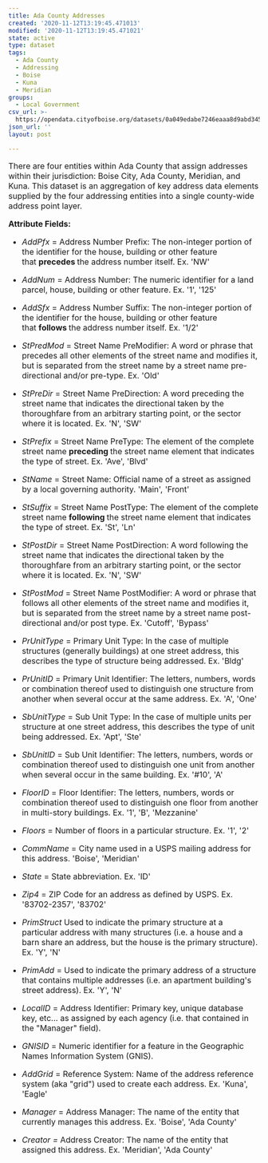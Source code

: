 ```yaml
---
title: Ada County Addresses
created: '2020-11-12T13:19:45.471013'
modified: '2020-11-12T13:19:45.471021'
state: active
type: dataset
tags:
  - Ada County
  - Addressing
  - Boise
  - Kuna
  - Meridian
groups:
  - Local Government
csv_url: >-
  https://opendata.cityofboise.org/datasets/0a049edabe7246eaaa8d9abd3455f670_0.csv?outSR=%7B%22latestWkid%22%3A102459%2C%22wkid%22%3A102459%7D
json_url: ''
layout: post

---
```

<div style='text-align:Left;font-size:12pt'><div><div><p><span>There are four entities within Ada County that assign addresses within their jurisdiction: Boise City, Ada County, Meridian, and Kuna.  This dataset is an aggregation of key address data elements supplied by the four addressing entities into a single county-wide address point layer.</span></p><p><span /></p><p style='font-size:16ptmargin:0 0 7 0;'><span style='font-weight:bold;'><span>Attribute Fields:</span></span></p><ul><li><p style='font-size:16ptmargin:4 0 7 0;'><span style='font-style:italic;'><span>AddPfx</span></span><span><span> = Address Number Prefix: The non-integer portion of the identifier for the house, building or other feature that </span></span><span style='font-weight:bold;'><span>precedes </span></span><span><span>the address number itself. Ex. 'NW'</span></span></p></li><li><p style='font-size:16ptmargin:4 0 7 0;'><span style='font-style:italic;'><span>AddNum</span></span><span><span> = Address Number: The numeric identifier for a land parcel, house, building or other feature. Ex. '1', '125'</span></span></p></li><li><p style='font-size:16ptmargin:4 0 7 0;'><span style='font-style:italic;'><span>AddSfx</span></span><span><span> = Address Number Suffix: The non-integer portion of the identifier for the house, building or other feature that </span></span><span style='font-weight:bold;'><span>follows </span></span><span><span>the address number itself. Ex. '1/2'</span></span></p></li><li><p style='font-size:16ptmargin:4 0 7 0;'><span style='font-style:italic;'><span>StPredMod</span></span><span><span> = Street Name PreModifier: A word or phrase that precedes all other elements of the street name and modifies it, but is separated from the street name by a street name pre-directional and/or pre-type. Ex. 'Old'</span></span></p></li><li><p style='font-size:16ptmargin:4 0 7 0;'><span style='font-style:italic;'><span>StPreDir</span></span><span><span> = Street Name PreDirection: A word preceding the street name that indicates the directional taken by the thoroughfare from an arbitrary starting point, or the sector where it is located. Ex. 'N', 'SW'</span></span></p></li><li><p style='font-size:16ptmargin:4 0 7 0;'><span style='font-style:italic;'><span>StPrefix</span></span><span><span> = Street Name PreType: The element of the complete street name </span></span><span style='font-weight:bold;'><span>preceding </span></span><span><span>the street name element that indicates the type of street. Ex. 'Ave', 'Blvd'</span></span></p></li><li><p style='font-size:16ptmargin:4 0 7 0;'><span style='font-style:italic;'><span>StName</span></span><span><span> = Street Name: Official name of a street as assigned by a local governing authority. 'Main', 'Front'</span></span></p></li><li><p style='font-size:16ptmargin:4 0 7 0;'><span style='font-style:italic;'><span>StSuffix</span></span><span><span> = Street Name PostType: The element of the complete street name </span></span><span style='font-weight:bold;'><span>following </span></span><span><span>the street name element that indicates the type of street. Ex. 'St', 'Ln'</span></span></p></li><li><p style='font-size:16ptmargin:4 0 7 0;'><span style='font-style:italic;'><span>StPostDir</span></span><span><span> = Street Name PostDirection: A word following the street name that indicates the directional taken by the thoroughfare from an arbitrary starting point, or the sector where it is located. Ex. 'N', 'SW'</span></span></p></li><li><p style='font-size:16ptmargin:4 0 7 0;'><span style='font-style:italic;'><span>StPostMod</span></span><span><span> = Street Name PostModifier: A word or phrase that follows all other elements of the street name and modifies it, but is separated from the street name by a street name post-directional and/or post type. Ex. 'Cutoff', 'Bypass'</span></span></p></li><li><p style='font-size:16ptmargin:4 0 7 0;'><span style='font-style:italic;'><span>PrUnitType</span></span><span><span> = Primary Unit Type: In the case of multiple structures (generally buildings) at one street address, this describes the type of structure being addressed. Ex. 'Bldg'</span></span></p></li><li><p style='font-size:16ptmargin:4 0 7 0;'><span style='font-style:italic;'><span>PrUnitID</span></span><span><span> = Primary Unit Identifier: The letters, numbers, words or combination thereof used to distinguish one structure from another when several occur at the same address. Ex. 'A', 'One'</span></span></p></li><li><p style='font-size:16ptmargin:4 0 7 0;'><span style='font-style:italic;'><span>SbUnitType</span></span><span><span> = Sub Unit Type: In the case of multiple units per structure at one street address, this describes the type of unit being addressed. Ex. 'Apt', 'Ste'</span></span></p></li><li><p style='font-size:16ptmargin:4 0 7 0;'><span style='font-style:italic;'><span>SbUnitID</span></span><span><span> = Sub Unit Identifier: The letters, numbers, words or combination thereof used to distinguish one unit from another when several occur in the same building. Ex. '#10', 'A'</span></span></p></li><li><p style='font-size:16ptmargin:4 0 7 0;'><span style='font-style:italic;'><span>FloorID</span></span><span><span> = Floor Identifier: The letters, numbers, words or combination thereof used to distinguish one floor from another in multi-story buildings. Ex. '1', 'B', 'Mezzanine'</span></span></p></li><li><p style='font-size:16ptmargin:4 0 7 0;'><span style='font-style:italic;'><span>Floors</span></span><span><span> = Number of floors in a particular structure. Ex. '1', '2'</span></span></p></li><li><p style='font-size:16ptmargin:4 0 7 0;'><span style='font-style:italic;'><span>CommName</span></span><span><span> = City name used in a USPS mailing address for this address. 'Boise', 'Meridian'</span></span></p></li><li><p style='font-size:16ptmargin:4 0 7 0;'><span style='font-style:italic;'><span>State</span></span><span><span> = State abbreviation. Ex. 'ID'</span></span></p></li><li><p style='font-size:16ptmargin:4 0 7 0;'><span style='font-style:italic;'><span>Zip4</span></span><span><span> = ZIP Code for an address as defined by USPS. Ex. '83702-2357', '83702'</span></span></p></li><li><p style='font-size:16ptmargin:4 0 7 0;'><span style='font-style:italic;'><span>PrimStruct</span></span><span><span> Used to indicate the primary structure at a particular address with many structures (i.e. a house and a barn share an address, but the house is the primary structure). Ex. 'Y', 'N'</span></span></p></li><li><p style='font-size:16ptmargin:4 0 7 0;'><span style='font-style:italic;'><span>PrimAdd</span></span><span><span> = Used to indicate the primary address of a structure that contains multiple addresses (i.e. an apartment building's street address). Ex. 'Y', 'N'</span></span></p></li><li><p style='font-size:16ptmargin:4 0 7 0;'><span style='font-style:italic;'><span>LocalID</span></span><span><span> = Address Identifier: Primary key, unique database key, etc... as assigned by each agency (i.e. that contained in the "Manager" field).</span></span></p></li><li><p style='font-size:16ptmargin:4 0 7 0;'><span style='font-style:italic;'><span>GNISID</span></span><span><span> = Numeric identifier for a feature in the Geographic Names Information System (GNIS).</span></span></p></li><li><p style='font-size:16ptmargin:4 0 7 0;'><span style='font-style:italic;'><span>AddGrid</span></span><span><span> = Reference System: Name of the address reference system (aka "grid") used to create each address. Ex. 'Kuna', 'Eagle'</span></span></p></li><li><p style='font-size:16ptmargin:4 0 7 0;'><span style='font-style:italic;'><span>Manager</span></span><span><span> = Address Manager: The name of the entity that currently manages this address. Ex. 'Boise', 'Ada County'</span></span></p></li><li><p style='font-size:16ptmargin:4 0 7 0;'><span style='font-style:italic;'><span>Creator </span></span><span style='font-style:italic;'><span>= </span></span><span><span>Address Creator: The name of the entity that assigned this address. Ex. 'Meridian', 'Ada County'</span></span></p></li></ul><p><span /></p></div></div></div>

